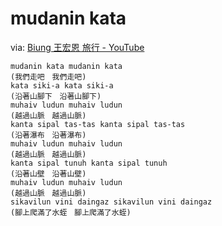 # mudanin kata


via: [Biung 王宏恩 旅行 - YouTube](https://www.youtube.com/watch?v=9ERGNi7Qxgs)

```text
mudanin kata mudanin kata
(我們走吧　我們走吧)
kata siki-a kata siki-a
(沿著山腳下　沿著山腳下)
muhaiv ludun muhaiv ludun
(越過山脈　越過山脈)
kanta sipal tas-tas kanta sipal tas-tas
(沿著瀑布　沿著瀑布)
muhaiv ludun muhaiv ludun
(越過山脈　越過山脈)
kanta sipal tunuh kanta sipal tunuh
(沿著山壁　沿著山壁)
muhaiv ludun muhaiv ludun
(越過山脈　越過山脈)
sikavilun vini daingaz sikavilun vini daingaz
(腳上爬滿了水蛭　腳上爬滿了水蛭)
```

